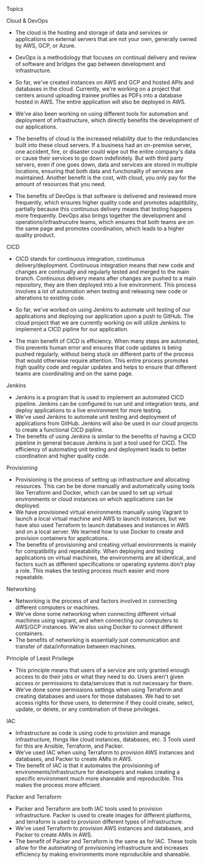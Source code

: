Topics

Cloud & DevOps
  - The cloud is the hosting and storage of data and services or applications on external servers that are not your own, generally owned by AWS, GCP, or Azure.
  - DevOps is a methodology that focuses on continual delivery and review of software and bridges the gap between development and infrastructure.
  
  - So far, we've created instances on AWS and GCP and hosted APIs and databases in the cloud. Currently, we're working on a project that centers around uploading         trainee profiles as PDFs into a database hosted in AWS. The entire application will also be deployed in AWS.
  - We've also been working on using different tools for automation and deployment of infrastructure, which directly benefits the development of our applications.
  
  - The benefits of cloud is the increased reliability due to the redundancies built into these cloud servers. If a business had an on-premise server, one accident,       fire, or disaster could wipe out the entire company's data or cause their services to go down indefinitely. But with third party servers, even if one goes             down, data and services are stored in multiple locations, ensuring that both data and functionality of services are maintained. Another benefit is the                 cost, with cloud, you only pay for the amount of resources that you need.
  - The benefits of DevOps is that software is delivered and reviewed more frequently, which ensures higher quality code and promotes adaptibility, partially               because this continuous delivery means that testing happens more frequently. DevOps also brings together the development and operations/infrastrucutre teams,           which ensures that both teams are on the same page and promotes coordination, which leads to a higher quality product. 
    
CICD
  - CICD stands for continuous integration, continuous delivery/deployment. Continuous integration means that new code and changes are continually and regularly tested     and merged to the main branch. Continuous delivery means after changes are pushed to a main repository, they are then deployed into a live environment. This           process involves a lot of automation when testing and releasing new code or alterations to existing code.
  
  - So far, we've worked on using Jenkins to automate unit testing of our applications and deploying our application upon a push to GitHub. The cloud project that we       are currently working on will utilize Jenkins to implement a CICD pipline for our application.
  
  - The main benefit of CICD is efficiency. When many steps are automated, this prevents human error and ensures that code updates is being pushed regularly, without       being stuck on different parts of the process that would otherwise require attention. This entire process promotes high quality code and regular updates and helps     to ensure that different teams are coordinating and on the same page.

Jenkins
  - Jenkins is a program that is used to implement an automated CICD pipeline. Jenkins can be configured to run unit and integration tests, and deploy applications         to a live environment for more testing.
  - We've used Jenkins to automate unit testing and deployment of applications from GitHub. Jenkins will also be used in our cloud projects to create a functional CICD     pipline.
  - The benefits of using Jenkins is similar to the benefits of having a CICD pipeline in general because Jenkins is just a tool used for CICD. The efficiency of           automating unit testing and deployment leads to better coordination and higher quality code.  
  
Provisioning
  - Provisioning is the process of setting up infrastructure and allocating resources. This can be be done manually and automatically using tools like Terraform and       Docker, which can be used to set up virtual environments or cloud instances on which applications can be deployed.
  - We have provisioned virtual environments manually using Vagrant to launch a local virtual machine and AWS to launch instances, but we have also used Terraform to       launch databases and instances in AWS and on a local server. We learned how to use Docker to create and provision containers for applications.
  - The benefits of provisioning and creating virtual environments is mainly for compatibility and repeatability. When deploying and testing applications on virtual       machines, the environments are all identical, and factors such as different specifications or operating systems don't play a role. This makes the testing process       much easier and more repeatable.
  
Networking
  - Networking is the process of and factors involved in connecting different computers or machines.
  - We've done some networking when connecting different virtual machines using vagrant, and when connecting our computers to AWS/GCP instances. We're also using           Docker to connect different containers.
  - The benefits of networking is essentially just communication and transfer of data/information between machines.

Principle of Least Privilege
  - This principle means that users of a service are only granted enough access to do their jobs or what they need to do. Users aren't given access or permissions to       data/services that is not necessary for them.
  - We've done some permissions settings when using Terraform and creating databases and users for those databases. We had to set access rights for those users, to         determine if they could create, select, update, or delete, or any combination of these privileges.

IAC
  - Infrastructure as code is using code to provision and manage infrastructure, things like cloud instances, databases, etc. 3 Tools used for this are Ansible,           Terraform, and Packer.
  - We've used IAC when using Terraform to provision AWS instances and databases, and Packer to create AMIs in AWS.
  - The benefit of IAC is that it automates the provisioning of environments/infrastructure for developers and makes creating a specific environment much more             shareable and reproducible. This makes the process more efficient.

Packer and Terraform
  - Packer and Terraform are both IAC tools used to provision infrastructure. Packer is used to create images for different platforms, and terraform is used to             provision different types of infrastructure.
  - We've used Terraform to provision AWS instances and databases, and Packer to create AMIs in AWS.
  - The benefit of Packer and Terraform is the same as for IAC. These tools allow for the automating of provisioning infrastructure and increases efficiency by making     environments more reproducible and shareable.
